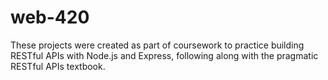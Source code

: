 # web-420
These projects were created as part of coursework to practice building RESTful APIs with Node.js and Express, following along with the pragmatic RESTful APIs textbook.
